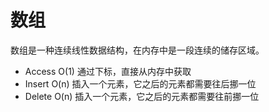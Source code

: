 # 数组

数组是一种连续线性数据结构，在内存中是一段连续的储存区域。

- Access O(1) 通过下标，直接从内存中获取
- Insert O(n) 插入一个元素，它之后的元素都需要往后挪一位
- Delete O(n) 插入一个元素，它之后的元素都需要往前挪一位
